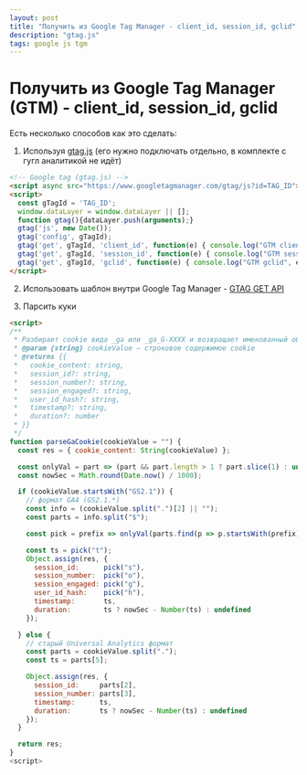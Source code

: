 ```yaml
---
layout: post
title: "Получить из Google Tag Manager - client_id, session_id, gclid"
description: "gtag.js"
tags: google js tgm
---
```


# Получить из Google Tag Manager (GTM) - client_id, session_id, gclid

Есть несколько способов как это сделать:

1. Используя [gtag.js](https://developers.google.com/tag-platform/gtagjs) (его нужно подключать отдельно, в комплекте с гугл аналитикой не идёт)
```html
<!-- Google tag (gtag.js) -->
<script async src="https://www.googletagmanager.com/gtag/js?id=TAG_ID"></script>
<script>
  const gTagId = 'TAG_ID';
  window.dataLayer = window.dataLayer || [];
  function gtag(){dataLayer.push(arguments);}
  gtag('js', new Date());
  gtag('config', gTagId);
  gtag('get', gTagId, 'client_id', function(e) { console.log("GTM client_id", e); });
  gtag('get', gTagId, 'session_id', function(e) { console.log("GTM session_id", e); });
  gtag('get', gTagId, 'gclid', function(e) { console.log("GTM gclid", e); });
</script>
```

2. Использовать шаблон внутри Google Tag Manager - [GTAG GET API](https://www.simoahava.com/custom-templates/gtag-get-api/)

3. Парсить куки
```html
<script>
/**
 * Разбирает cookie вида _ga или _ga_G-XXXX и возвращает именованный объект
 * @param {string} cookieValue – строковое содержимое cookie
 * @returns {{
 *   cookie_content: string,
 *   session_id?: string,
 *   session_number?: string,
 *   session_engaged?: string,
 *   user_id_hash?: string,
 *   timestamp?: string,
 *   duration?: number
 * }}
 */
function parseGaCookie(cookieValue = "") {
  const res = { cookie_content: String(cookieValue) };

  const onlyVal = part => (part && part.length > 1 ? part.slice(1) : undefined);
  const nowSec = Math.round(Date.now() / 1000);

  if (cookieValue.startsWith("GS2.1")) {
    // формат GA4 (GS2.1.*)
    const info = (cookieValue.split(".")[2] || "");
    const parts = info.split("$");

    const pick = prefix => onlyVal(parts.find(p => p.startsWith(prefix)));

    const ts = pick("t");
    Object.assign(res, {
      session_id:      pick("s"),
      session_number:  pick("o"),
      session_engaged: pick("g"),
      user_id_hash:    pick("h"),
      timestamp:       ts,
      duration:        ts ? nowSec - Number(ts) : undefined
    });

  } else {
    // старый Universal Analytics формат
    const parts = cookieValue.split(".");
    const ts = parts[5];

    Object.assign(res, {
      session_id:     parts[2],
      session_number: parts[3],
      timestamp:      ts,
      duration:       ts ? nowSec - Number(ts) : undefined
    });
  }

  return res;
}
<script>
```